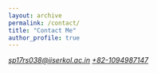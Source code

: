 ```yaml
---
layout: archive
permalink: /contact/
title: "Contact Me"
author_profile: true
---
```

<!-- <address>
   <a href="mailto:sp17rs038@iiserkol.ac.in">sp17rs038@iiserkol.ac.in</a> (Institute Email)<br>
   <a href="mailto:speinstene26@gmail.com">speinstene26@gmail.com</a> (Personal Email)<br>
   <a href="tel: +91-8967839136">+91-8967839136</a><br>
   <a href="tel: +91-9556038763">+91-9556038763</a>
</address> -->

<!--- Email address: 
  - hoyin@snu.ac.kr
- Mobile Number: 
  - +82-1094987147 -->
 <address>
   <a href="mailto:hoyin@snu.ac.kr">sp17rs038@iiserkol.ac.in</a> 
   <a href="tel: +82-1094987147">+82-1094987147</a><br>
</address>
<div id="formkeep-embed" data-formkeep-url="https://formkeep.com/p/55a2c53fb42f69b3840644ee8cb9ae29?embedded=1"></div>

<script type="text/javascript" src="https://pym.nprapps.org/pym.v1.min.js"></script>
<script type="text/javascript" src="https://formkeep-production-herokuapp-com.global.ssl.fastly.net/formkeep-embed.js"></script>

<!-- Get notified when the form is submitted, add your own code below: -->
<script>
const formkeepEmbed = document.querySelector('#formkeep-embed')

formkeepEmbed.addEventListener('formkeep-embed:submitting', _event => {
  console.log('Submitting form...')
})

formkeepEmbed.addEventListener('formkeep-embed:submitted', _event => {
  console.log('Submitted form...')
})
</script>
